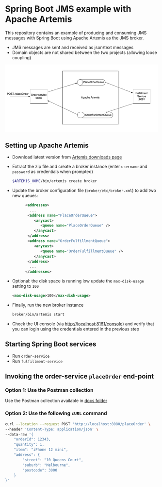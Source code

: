 # Spring Boot JMS example with Apache Artemis

This repository contains an example of producing and consuming JMS messages with Spring Boot using Apache Artemis as the JMS broker.

- JMS messages are sent and received as json/text messages
- Domain objects are not shared between the two projects (allowing loose coupling)

![overview](docs/component-overview.png)

## Setting up Apache Artemis

- Download latest version from [Artemis downloads page](https://activemq.apache.org/components/artemis/download/)
- Extract the zip file and create a broker instance (enter `username` and `password` as credentials when prompted)

  ```bash
  $ARTEMIS_HOME/bin/artemis create broker
  ```

- Update the broker configuration file (`broker/etc/broker.xml`) to add two new queues:

  ```xml
        <addresses>
          ...
         <address name="PlaceOrderQueue">
            <anycast>
               <queue name="PlaceOrderQueue" />
            </anycast>
         </address>
         <address name="OrderFulfillmentQueue">
            <anycast>
               <queue name="OrderFulfillmentQueue" />
            </anycast>
         </address>
          ...
        </addresses>
  ```

- Optional: the disk space is running low update the `max-disk-usage` setting to `100`

  ```xml
  <max-disk-usage>100</max-disk-usage>
  ```

- Finally, run the new broker instance

  ```bash
  broker/bin/artemis start
  ```

- Check the UI console (via <http://localhost:8161/console>) and verify that you can login using the credentials entered in the previous step

## Starting Spring Boot services

- Run `order-service`
- Run `fulfillment-service`

## Invoking the order-service `placeOrder` end-point

### Option 1: Use the Postman  collection

Use the Postman collection available in [docs folder](docs/spring-boot-jms-example.postman_collection.json)

### Option 2: Use the following `cURL` command

```bash
curl --location --request POST 'http://localhost:8080/placeOrder' \
--header 'Content-Type: application/json' \
--data-raw '{
    "orderId": 12343,
    "quantity": 1,
    "item": "iPhone 12 mini",
    "address": {
        "street": "10 Queens Court",
        "suburb": "Melbourne",
        "postcode": 3000
    }
}'
```
